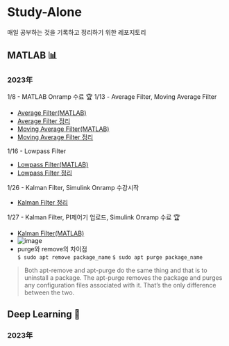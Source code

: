 # Study-Alone
매일 공부하는 것을 기록하고 정리하기 위한 레포지토리

## MATLAB 📊
### 2023年
1/8 - MATLAB Onramp 수료 🏆
1/13 - Average Filter, Moving Average Filter
* [Average Filter(MATLAB)](https://github.com/soup1997/Study-Alone/tree/origin/Matlab/Average_Filter)
* [Average Filter 정리](https://velog.io/@soup1997/%ED%8F%89%EA%B7%A0%ED%95%84%ED%84%B0)
* [Moving Average Filter(MATLAB)](https://github.com/soup1997/Study-Alone/tree/origin/Matlab/Moving_Average_Filter)
* [Moving Average Filter 정리](https://velog.io/@soup1997/Moving-Average-Filter)

1/16 - Lowpass Filter
* [Lowpass Filter(MATLAB)](https://github.com/soup1997/Study-Alone/tree/origin/Matlab/Lowpass_Filter)
* [Lowpass Filter 정리](https://velog.io/@soup1997/Lowpass-Filter)

1/26 - Kalman Filter, Simulink Onramp 수강시작
* [Kalman Filter 정리](https://velog.io/@soup1997/Linear-Kalman-Filter)


1/27 - Kalman Filter, PI제어기 업로드, Simulink Onramp 수료 🏆
* [Kalman Filter(MATLAB)](https://github.com/soup1997/Study-Alone/tree/origin/Matlab) 
* ![image](https://user-images.githubusercontent.com/86957779/215006316-50abc521-67bf-4e90-a2b9-84f7f02cfa64.png)
* purge와 remove의 차이점   
`$ sudo apt remove package_name`
`$ sudo apt purge package_name`   
> Both apt-remove and apt-purge do the same thing and that is to uninstall a package. The apt-purge removes the package and purges any configuration files associated with it. That’s the only difference between the two.


## Deep Learning 🧬
### 2023年
